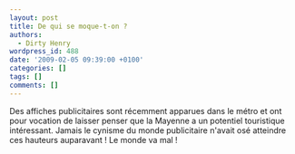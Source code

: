 ```yaml
---
layout: post
title: De qui se moque-t-on ?
authors:
  - Dirty Henry
wordpress_id: 488
date: '2009-02-05 09:39:00 +0100'
categories: []
tags: []
comments: []
---
```

Des affiches publicitaires sont récemment apparues dans le métro et ont pour vocation de laisser penser que la Mayenne a un potentiel touristique intéressant. Jamais le cynisme du monde publicitaire n'avait osé atteindre ces hauteurs auparavant ! Le monde va mal !
